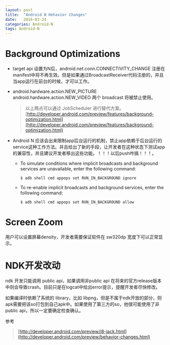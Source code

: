 ```yaml
---
layout: post
title:  "Android N Hehavior Changes"
date:   2016-03-24
categories: Android-N
tags: Android-N
---
```


# Background Optimizations #

- target api 设置为N后，android.net.conn.CONNECTIVITY_CHANGE 注册在manifest中将不再生效。但是如果通过BroadcastReceiver代码注册的，并且当app运行在前台的时候，才可以工作。

- android.hardware.action.NEW_PICTURE android.hardware.action.NEW_VIDEO 两个 broadcast 将被禁止使用。

	> 以上两点可以通过 JobScheduler 进行替代方案。[http://developer.android.com/preview/features/background-optimization.html](http://developer.android.com/preview/features/background-optimization.html)

- Android N 应该会出来限制app后台运行的机制，禁止app依赖于后台运行的service这种工作方法。并且给出了新的手段，让开发者在这种状态下测试app的兼容性，并且建议开发者移出这些功能。！！！以后push咋搞！！！。

	- To simulate conditions where implicit broadcasts and background services are unavailable, enter the following command:	  
	
 		`$ adb shell cmd appops set RUN_IN_BACKGROUND ignore`    


	- To re-enable implicit broadcasts and background services, enter the following command:   
	
		`$ adb shell cmd appops set RUN_IN_BACKGROUND allow`   


# Screen Zoom #

用户可以设置屏幕density，开发者需要保证软件在 sw320dp 宽度下可以正常显示。

# NDK开发改动 #

ndk 开发只能调用 public api，如果调用非public api 在将来的官方release版本中则会导致crash。目前只是在logcat中给出error提示，提醒开发者尽快修改。

如果编译时依赖了系统的 library，比如 libpng，但是不属于ndk开放的部分，则apk需要把该so打包到自己apk中。如果使用了第三方的so，他很可能使用了非public api，所以一定要确定检查确认。





参考

> [http://developer.android.com/preview/j8-jack.html](http://developer.android.com/preview/behavior-changes.html)